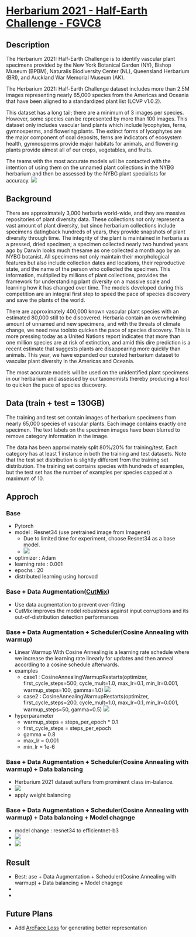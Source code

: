# [Herbarium 2021 - Half-Earth Challenge - FGVC8 ](https://www.kaggle.com/c/herbarium-2021-fgvc8)

## Description
The Herbarium 2021: Half-Earth Challenge is to identify vascular plant specimens provided by the New York Botanical Garden (NY), Bishop Museum (BPBM), Naturalis Biodiversity Center (NL), Queensland Herbarium (BRI), and Auckland War Memorial Museum (AK).

The Herbarium 2021: Half-Earth Challenge dataset includes more than 2.5M images representing nearly 65,000 species from the Americas and Oceania that have been aligned to a standardized plant list (LCVP v1.0.2).

This dataset has a long tail; there are a minimum of 3 images per species. However, some species can be represented by more than 100 images. This dataset only includes vascular land plants which include lycophytes, ferns, gymnosperms, and flowering plants. The extinct forms of lycophytes are the major component of coal deposits, ferns are indicators of ecosystem health, gymnosperms provide major habitats for animals, and flowering plants provide almost all of our crops, vegetables, and fruits.

The teams with the most accurate models will be contacted with the intention of using them on the unnamed plant collections in the NYBG herbarium and then be assessed by the NYBG plant specialists for accuracy.
![](https://i.postimg.cc/htpxH99f/Herbarium2021.png)

## Background

There are approximately 3,000 herbaria world-wide, and they are massive repositories of plant diversity data. These collections not only represent a vast amount of plant diversity, but since herbarium collections include specimens datingback hundreds of years, they provide snapshots of plant diversity through time. The integrity of the plant is maintained in herbaria as a pressed, dried specimen; a specimen collected nearly two hundred years ago by Darwin looks much thesame as one collected a month ago by an NYBG botanist. All specimens not only maintain their morphological features but also include collection dates and locations, their reproductive state, and the name of the person who collected the specimen. This information, multiplied by millions of plant collections, provides the framework for understanding plant diversity on a massive scale and learning how it has changed over time. The models developed during this competition are an integral first step to speed the pace of species discovery and save the plants of the world.

There are approximately 400,000 known vascular plant species with an estimated 80,000 still to be discovered. Herbaria contain an overwhelming amount of unnamed and new specimens, and with the threats of climate change, we need new toolsto quicken the pace of species discovery. This is more pressing today as a United Nations report indicates that more than one million species are at risk of extinction, and amid this dire prediction is a recent estimate that suggests plants are disappearing more quickly than animals. This year, we have expanded our curated herbarium dataset to vascular plant diversity in the Americas and Oceania.

The most accurate models will be used on the unidentified plant specimens in our herbarium and assessed by our taxonomists thereby producing a tool to quicken the pace of species discovery.

## Data (train + test = 130GB)

The training and test set contain images of herbarium specimens from nearly 65,000 species of vascular plants. Each image contains exactly one specimen. The text labels on the specimen images have been blurred to remove category information in the image.

The data has been approximately split 80%/20% for training/test. Each category has at least 1 instance in both the training and test datasets. Note that the test set distribution is slightly different from the training set distribution. The training set contains species with hundreds of examples, but the test set has the number of examples per species capped at a maximum of 10.

## Approch

###   Base
  - Pytorch
  - model : Resnet34 (use pretrained image from Imagenet)
    -  Due to limited time for experiment, choose Resnet34 as a base model. 
    -  ![](https://img1.daumcdn.net/thumb/R1280x0/?scode=mtistory2&fname=https%3A%2F%2Fblog.kakaocdn.net%2Fdn%2FboNAF7%2FbtqJZnRZi51%2F93XxZMGRtuj1OhSneyuI20%2Fimg.png)
  - optimizer : Adam
  - learning rate : 0.001
  - epochs : 20
  - distributed learning using horovod

###   Base + Data Augmentation([CutMix](https://arxiv.org/abs/1905.04899))
  - Use data augmentation to prevent over-fitting
  - CutMix improves the model robustness against input corruptions and its out-of-distribution detection performances

###   Base + Data Augmentation + Scheduler(Cosine Annealing with warmup)
  - Linear Warmup With Cosine Annealing is a learning rate schedule where we increase the learning rate linearly for updates and then anneal according to a cosine schedule afterwards.
  - examples
     - case1 : CosineAnnealingWarmupRestarts(optimizer, first_cycle_steps=500, cycle_mult=1.0, max_lr=0.1, min_lr=0.001, warmup_steps=100, gamma=1.0)
     ![](https://github.com/katsura-jp/pytorch-cosine-annealing-with-warmup/blob/master/src/plot001.png?raw=true)
     - case2 : CosineAnnealingWarmupRestarts(optimizer, first_cycle_steps=200, cycle_mult=1.0, max_lr=0.1, min_lr=0.001, warmup_steps=50, gamma=0.5)
     ![](https://github.com/katsura-jp/pytorch-cosine-annealing-with-warmup/blob/master/src/plot002.png?raw=true)
  - hyperparameter
     - warmup_steps = steps_per_epoch * 0.1
     - first_cycle_steps = steps_per_epoch
     - gamma = 0.8
     - max_lr = 0.001
     - min_lr = 1e-6

###   Base + Data Augmentation + Scheduler(Cosine Annealing with warmup) + Data balancing
  - Herbarium 2021 dataset suffers from prominent class im-balance.
  - ![](https://www.kaggleusercontent.com/kf/56556674/eyJhbGciOiJkaXIiLCJlbmMiOiJBMTI4Q0JDLUhTMjU2In0..9oCPYrfWpKAb0FvOySO9jA.OUC5FfKoKthU7ge-W9NBQyUJnmiV8fzaFClZBnHZ1SAqDxc4foyTdZRRQDYCEQUNotI_CqPgApXNpgv-Vf9hIXecZw0i_ZobQfNVQ-oaDDkgzxmuwopY_dTLq7xw5om8VMHqUVLAj8useuvoP4EmBd6Y4eXnlYEA8HGKbV2safiIXuXseCSZI1TsDmXS6Eupqyl7yX3o1j8KkeeSXf5S6Wve-GMgilrLzYWRvfUzmlFGcXfXVKmvFi-3nj11mCB_nAa6XSpSdhqHQn7_Fjcv4RmeTnKxyHBTyW2mfEgBc3EuVaFbtSFr4hnprxeDg4Ih4VRkes9yZuQJKfxWOa93GwOcNbHmONAYtmelMGkv9ldY7UKOnDt3x4qCp40RK23crnLWNKHD6vnH0VbRiE5V8C0jpHaLUo1zJ1T9ao9r1kSE6ePVcFst7TOuLUZ4nwtEgpJD33anSC3C9DiJgAg2mgd4HidwB-S4SkABN0o28oQV3Unxn3sosmv8vc1JLI52KH3wl0ZkKrLPqw5PC_ZpL0H3bUawXMyOkILdth9ixQyfsv7vCJdnXilt36Hlnji9EZEN7mquPw2T83Ky9EGCdvAqQvDTpLEaZ7aheTQeB_v883eAwi4NkmpJBDPMAdSyy4nqY4vUwOtokpHCZXPLjzNlwwfg_KG_sk8szOMcVC4.HYpyBq6rNn8x7LFDBNCwwA/__results___files/__results___5_1.png)
  - apply weight balancing
    
###   Base + Data Augmentation + Scheduler(Cosine Annealing with warmup) + Data balancing + Model chagnge
  - model change : resnet34 to efficientnet-b3 
  - ![](https://1.bp.blogspot.com/-DjZT_TLYZok/XO3BYqpxCJI/AAAAAAAAEKM/BvV53klXaTUuQHCkOXZZGywRMdU9v9T_wCLcBGAs/s1600/image2.png)
  - ![](https://1.bp.blogspot.com/-oNSfIOzO8ko/XO3BtHnUx0I/AAAAAAAAEKk/rJ2tHovGkzsyZnCbwVad-Q3ZBnwQmCFsgCEwYBhgL/s640/image3.png)

## Result
  - Best: ase + Data Augmentation + Scheduler(Cosine Annealing with warmup) + Data balancing + Model chagnge
  - ![]()
  - ![]()

## Future Plans
  - Add [ArcFace Loss](https://arxiv.org/abs/1801.07698) for generating better representation  
